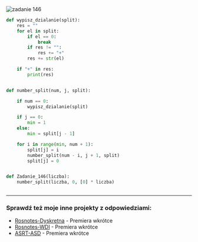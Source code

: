 <picture>
  <source srcset="../../srt/zbior_zadan/146.png" media="(prefers-color-scheme: light)">
  <source srcset="../../srt/zbior_zadan/black_146.png" media="(prefers-color-scheme: dark)">
  <img src="../../srt/zbior_zadan/black_146.png" alt="zadanie 146">
</picture>

```python
def wypisz_dzialanie(split):
    res = ""
    for el in split:
        if el == 0:
            break
        if res != "":
            res += "+"
        res += str(el)

    if "+" in res:
        print(res)


def number_split(num, j, split):

    if num == 0:
        wypisz_dzialanie(split)

    if j == 0:
        min = 1
    else:
        min = split[j - 1]

    for i in range(min, num + 1):
        split[j] = i
        number_split(num - i, j + 1, split)
        split[j] = 0


def Zadanie_146(liczba):
    number_split(liczba, 0, [0] * liczba)



```

---
### Sprawdź też moje inne projekty z odpowiedziami:
- [Rosnotes-Dyskretna](https://github.com/kamilGie/Rosnotes-Dyskretna) - Premiera wkrótce
- [Rosnotes-WDI](https://github.com/kamilGie/Rosnotes-WDI) - Premiera wkrótce
- [ASRT-ASD](https://github.com/kamilGie/Rosnotes-Dyskretna) - Premiera wkrótce
